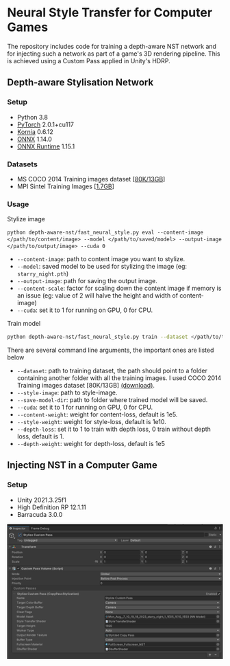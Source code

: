 # Neural Style Transfer for Computer Games

The repository includes code for training a depth-aware NST network and for injecting such a network as part of a game's 3D rendering pipeline. This is achieved using a Custom Pass applied in Unity's HDRP. 

## Depth-aware Stylisation Network
### Setup
* Python 3.8
* [PyTorch](http://pytorch.org/) 2.0.1+cu117
* [Kornia](https://kornia.readthedocs.io/) 0.6.12
* [ONNX](https://onnx.ai/) 1.14.0
* [ONNX Runtime](https://onnxruntime.ai/) 1.15.1

### Datasets
* MS COCO 2014 Training images dataset [[80K/13GB](https://cocodataset.org/#download)]
* MPI Sintel Training Images [[1.7GB](http://sintel.is.tue.mpg.de/downloads)]

### Usage
Stylize image
```
python depth-aware-nst/fast_neural_style.py eval --content-image </path/to/content/image> --model </path/to/saved/model> --output-image </path/to/output/image> --cuda 0
```
* `--content-image`: path to content image you want to stylize.
* `--model`: saved model to be used for stylizing the image (eg: `starry_night.pth`)
* `--output-image`: path for saving the output image.
* `--content-scale`: factor for scaling down the content image if memory is an issue (eg: value of 2 will halve the height and width of content-image)
* `--cuda`: set it to 1 for running on GPU, 0 for CPU.

Train model
```bash
python depth-aware-nst/fast_neural_style.py train --dataset </path/to/train-dataset> --style-image </path/to/style/image> --save-model-dir </path/to/save-model/folder> --epochs 2 --cuda 1
```

There are several command line arguments, the important ones are listed below
* `--dataset`: path to training dataset, the path should point to a folder containing another folder with all the training images. I used COCO 2014 Training images dataset [80K/13GB] [(download)](https://cocodataset.org/#download).
* `--style-image`: path to style-image.
* `--save-model-dir`: path to folder where trained model will be saved.
* `--cuda`: set it to 1 for running on GPU, 0 for CPU.
* `--content-weight`: weight for content-loss, default is 1e5.
* `--style-weight`: weight for style-loss, default is 1e10.
* `--depth-loss`: set it to 1 to train with depth loss, 0 train without depth loss, default is 1.
* `--depth-weight`: weight for depth-loss, default is 1e5


## Injecting NST in a Computer Game
### Setup
* Unity 2021.3.25f1
* High Definition RP 12.1.11
* Barracuda 3.0.0

![Unity Setup](images/unity_setup_screenshot.png)

